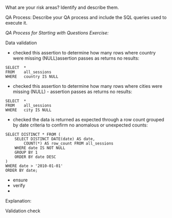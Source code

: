 What are your risk areas? Identify and describe them.




QA Process:
Describe your QA process and include the SQL queries used to execute it.

*QA Process for Starting with Questions Exercise:*

 Data validation
- checked this assertion to determine how many rows where country were missing (NULL)assertion passes as returns no results: 

```
SELECT  *
FROM    all_sessions
WHERE   country IS NULL
```
- checked this assertion to determine how many rows where cities were missing (NULL) - assertion passes as returns no results: 

```
SELECT  *
FROM    all_sessions
WHERE   city IS NULL
```

- checked the data is returned as expected through a row count grouped by date criteria to confirm no anomalous or unexpected counts:

```
SELECT DISTINCT * FROM (
    SELECT DISTINCT DATE(date) AS date, 
        COUNT(*) AS row_count FROM all_sessions
    WHERE date IS NOT NULL
    GROUP BY 1
    ORDER BY date DESC
)
WHERE date > '2010-01-01'
ORDER BY date; 
```


- ensure
- verify
- 

Explanation:

Validation check
